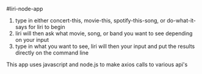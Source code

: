 #liri-node-app

1. type in either concert-this, movie-this, spotify-this-song, or do-what-it-says for liri to begin
2. liri will then ask what movie, song, or band you want to see depending on your input
3. type in what you want to see, liri will then your input and put the results directly on the command line

This app uses javascript and node.js to make axios calls to various api's
